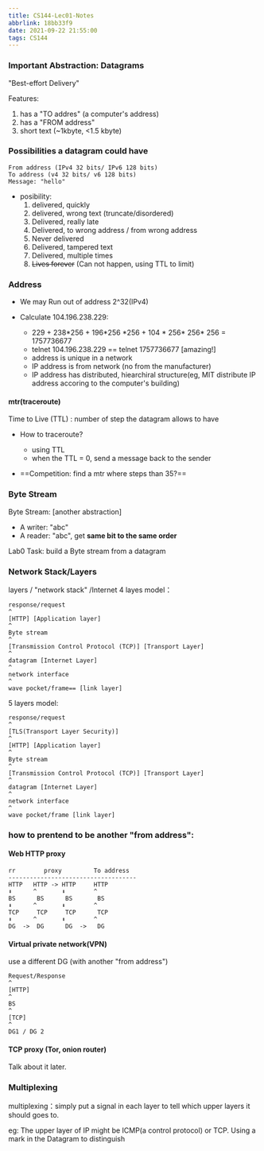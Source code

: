```yaml
---
title: CS144-Lec01-Notes
abbrlink: 18bb33f9
date: 2021-09-22 21:55:00
tags: CS144
---
```




###  Important Abstraction: Datagrams

"Best-effort Delivery"

Features:

1. has a "TO addres" (a computer's address)
2. has a "FROM address"
3. short text (~1kbyte, <1.5 kbyte)



### Possibilities a datagram could have

```
From address (IPv4 32 bits/ IPv6 128 bits)
To address (v4 32 bits/ v6 128 bits)
Message: "hello"
```

- posibility:
  1. delivered, quickly 
  2. delivered, wrong text (truncate/disordered)
  3. Delivered, really late
  4. Delivered, to wrong address / from wrong address
  5. Never delivered
  6. Delivered, tampered text
  7. Delivered, multiple times
  8. ~~Lives forever~~ (Can not happen, using TTL to limit) 

### Address

- We may Run out of address 2^32(IPv4)

- Calculate 104.196.238.229:
  - 229 + 238\*256 + 196\*256 \*256 + 104 \* 256\* 256\* 256 = 1757736677
  - telnet 104.196.238.229 == telnet 1757736677 [amazing!]
  - address is unique in a network
  - IP address is from network (no from the manufacturer)
  - IP address has distributed, hiearchiral structure(eg, MIT distribute IP address accoring to the computer's building)

#### mtr(traceroute)

Time to Live (TTL) : number of step the datagram allows to have 

- How to traceroute? 
  - using TTL
  - when the TTL = 0, send a message back to the sender

- ==Competition: find a mtr where steps than 35?==



### Byte Stream

Byte Stream: [another abstraction]

- A writer: "abc"
- A reader: "abc", get **same bit to the same order**



Lab0 Task: build a Byte stream from a datagram



### Network Stack/Layers

layers / "network stack" /Internet 4 layes model： 

```
response/request
^
[HTTP] [Application layer] 
^
Byte stream
^
[Transmission Control Protocol (TCP)] [Transport Layer] 
^
datagram [Internet Layer]
^
network interface 
^
wave pocket/frame== [link layer]
```



5 layers model:

```
response/request
^
[TLS(Transport Layer Security)]
^
[HTTP] [Application layer] 
^
Byte stream
^
[Transmission Control Protocol (TCP)] [Transport Layer] 
^
datagram [Internet Layer]
^
network interface 
^
wave pocket/frame [link layer]
```



### how to prentend to be another "from address":

#### Web HTTP proxy

```
rr        proxy         To address
------------------------------------
HTTP   HTTP -> HTTP     HTTP
⬇      ^       ⬇        ^ 
BS      BS      BS       BS  
⬇      ^       ⬇        ^
TCP     TCP     TCP      TCP
⬇      ^       ⬇        ^
DG  ->  DG      DG  ->   DG
```



#### Virtual private network(VPN)

use a different DG (with another "from address")

```
Request/Response
^
[HTTP]
^
BS
^
[TCP]
^
DG1 / DG 2
```



#### TCP proxy (Tor, onion router)

Talk about it later.



### Multiplexing

multiplexing：simply put a signal in each layer to tell which upper layers it should goes to.

eg: The upper layer of IP might be ICMP(a control protocol) or TCP. Using a mark in the Datagram to distinguish
